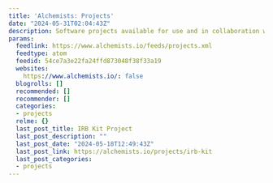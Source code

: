 ```yaml
---
title: 'Alchemists: Projects'
date: "2024-05-31T02:04:43Z"
description: Software projects available for use and in collaboration with others.
params:
  feedlink: https://www.alchemists.io/feeds/projects.xml
  feedtype: atom
  feedid: 54ce7a3e22fa24ffd873048f38f33a19
  websites:
    https://www.alchemists.io/: false
  blogrolls: []
  recommended: []
  recommender: []
  categories:
  - projects
  relme: {}
  last_post_title: IRB Kit Project
  last_post_description: ""
  last_post_date: "2024-05-18T12:49:43Z"
  last_post_link: https://alchemists.io/projects/irb-kit
  last_post_categories:
  - projects
---
```

